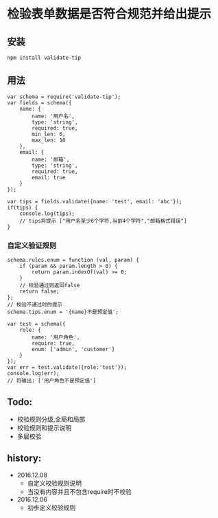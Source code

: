# 检验表单数据是否符合规范并给出提示

## 安装
```
npm install validate-tip
```

## 用法
```
var schema = require('validate-tip');
var fields = schema({
    name: {
        name: '用户名',
        type: 'string',
        required: true,
        min_len: 6,
        max_len: 10
    },
    email: {
        name: '邮箱',
        type: 'string',
        required: true,
        email: true
    }
});

var tips = fields.validate({name: 'test', email: 'abc'});
if(tips) {
    console.log(tips);
    // tips将提示 ["用户名至少6个字符,当前4个字符","邮箱格式错误"]
}
```

### 自定义验证规则
```
schema.rules.enum = function (val, param) {
    if (param && param.length > 0) {
        return param.indexOf(val) >= 0;
    }
    // 校验通过则返回false
    return false;
};
// 校验不通过时的提示
schema.tips.enum = '{name}不是预定值';

var test = schema({
    role: {
        name: '用户角色',
        require: true,
        enum: ['admin', 'customer']
    }
});
var err = test.validate({role:'test'});
console.log(err);
// 将输出: ['用户角色不是预定值']
```

## Todo:
- 校验规则分级,全局和局部
- 校验规则和提示说明
- 多层校验

## history:
* 2016.12.08
    - 自定义校验规则说明
    - 当没有内容并且不包含require时不校验
* 2016.12.06
    - 初步定义校验规则